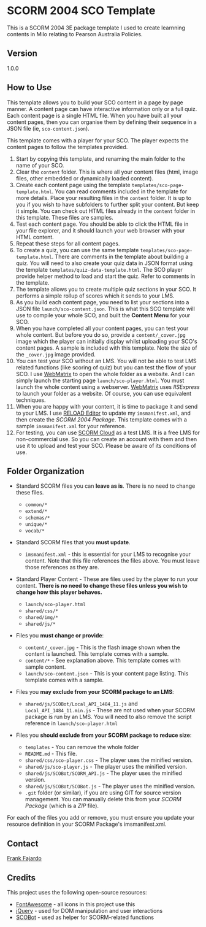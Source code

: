 # SCORM 2004 SCO Template #


This is a SCORM 2004 3E package template I used to create learnning contents in Milo relating to Pearson Australia Policies. 


## Version ##

1.0.0


## How to Use ##

This template allows you to build your SCO content in a page by page manner. 
A content page can have interactive information only or a full quiz. 
Each content page is a single HTML file. 
When you have built all your content pages, then you can organise them by defining their sequence in a JSON file (ie, `sco-content.json`).

This template comes with a player for your SCO. The player expects the content pages to follow the templates provided.

1. Start by copying this template, and renaming the main folder to the name of your SCO.
2. Clear the `content` folder. This is where all your content files (html, image files, other embedded or dynamically loaded content). 
3. Create each content page using the template `templates/sco-page-template.html`. You can read comments included in the template for more details. Place your resulting files in the `content` folder. It is up to you if you wish to have subfolders to further split your content. But keep it simple. You can check out HTML files already in the `content` folder in this template. These files are samples. 
4. Test each content page. You should be able to click the HTML file in your file explorer, and it should launch your web browser with your HTML content. 
5. Repeat these steps for all content pages.
6. To create a quiz, you can use the same template `templates/sco-page-template.html`. There are comments in the template about building a quiz. You will need to also create your quiz data in JSON format using the template `templates/quiz-data-template.html`. The SCO player provide helper method to load and start the quiz. Refer to comments in the template.
7. The template allows you to create multiple quiz sections in your SCO. It performs a simple rollup of scores which it sends to your LMS.
8. As you build each content page, you need to list your sections into a JSON file `launch/sco-content.json`. This is what this SCO template will use to compile your whole SCO, and built the **Content Menu** for your SCO. 
9. When you have completed all your content pages, you can test your whole content. But before you do so, provide a `content/_cover.jpg` image which the player can initially display whilst uploading your SCO's content pages. A sample is included with this template. Note the size of the `_cover.jpg` image provided.
10. You can test your SCO without an LMS. You will not be able to test LMS related functions (like scoring of quiz) but you can test the flow of your SCO. I use [WebMatrix] to open the whole folder as a website. And I can simply launch the starting page `launch/sco-player.html`. You must launch the whole content using a webserver. [WebMatrix] uses *IISExpress* to launch your folder as a website. Of course, you can use equivalent techniques.
11. When you are happy with your content, it is time to package it and send to your LMS. I use [RELOAD Editor] to update my `imsmanifest.xml`, and then create the *SCORM 2004 Package*. This template comes with a sample `imsmanifest.xml` for your reference.
12. For testing, you can use [SCORM Cloud] as a test LMS. It is a free LMS for non-commercial use. So you can create an account with them and then use it to upload and test your SCO. Please be aware of its conditions of use.


## Folder Organization ##

  * Standard SCORM files you can **leave as is**. There is no need to change these files.

    * `common/*`
    * `extend/*`
    * `schemas/*`
    * `unique/*`
    * `vocab/*`


  * Standard SCORM files that you **must update**.
 
    * `imsmanifest.xml` - this is essential for your LMS to recognise your content. Note that this file references the files above. You must leave those references as they are.


  * Standard Player Content - These are files used by the player to run your content. **There is no need to change these files unless you wish to change how this player behaves.**
 
    * `launch/sco-player.html`
    * `shared/css/*`
    * `shared/img/*`
    * `shared/js/*`


  * Files you **must change or provide**:
 
    * `content/_cover.jpg` - This is the flash image shown when the content is launched. This template comes with a sample.
    * `content/*` - See explanation above. This template comes with sample content.
    * `launch/sco-content.json` - This is your content page listing. This template comes with a sample.


  * Files you **may exclude from your SCORM package to an LMS**:
 
    * `shared/js/SCOBot/Local_API_1484_11.js` and `Local_API_1484_11.min.js` - These are not used when your SCORM package is run by an LMS. You will need to also remove the script reference in `launch/sco-player.html`


  * Files you **should exclude from your SCORM package to reduce size**:
 
    * `templates` - You can remove the whole folder
    * `README.md` - This file.
    * `shared/css/sco-player.css` - The player uses the minified version.
    * `shared/js/sco-player.js` - The player uses the minified version. 
    * `shared/js/SCOBot/SCORM_API.js` - The player uses the minified version.
    * `shared/js/SCOBot/SCOBot.js` - The player uses the minified version.
    * `.git` folder (or similar), if you are using GIT for source version management. You can manually delete this from your *SCORM Package* (which is a *ZIP* file).


For each of the files you add or remove, you must ensure you update your resource definition in your SCORM Package's imsmanifest.xml.


## Contact ##

[Frank Fajardo]


## Credits ##

This project uses the following open-source resources:

* [FontAwesome] - all icons in this project use this
* [jQuery] - used for DOM manipulation and user interactions
* [SCOBot] - used as helper for SCORM-related functions



[Frank Fajardo]:https://neo.pearson.com/people/UFajaFr
[FontAwesome]:http://fortawesome.github.io/Font-Awesome/
[jQuery]:http://jquery.com
[SCOBot]:https://github.com/cybercussion/SCOBot/wiki/SCORM-SCOBot-Documentation
[RELOAD Editor]:http://www.reload.ac.uk/new/editor.html
[SCORM Cloud]:https://cloud.scorm.com/
[WebMatrix]:http://www.microsoft.com/web/webmatrix/